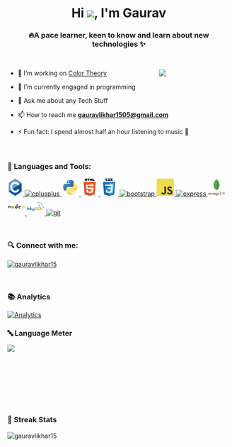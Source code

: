 <h1 align="center">Hi <img src="https://raw.githubusercontent.com/MartinHeinz/MartinHeinz/master/wave.gif" width="30px">, I'm Gaurav</h1>
<h3 align="center">🔥A pace learner, keen to know and learn about new technologies ✨</h3>
<br>
  

<a href="#"><img align="right" width="32%"  height="auto" src="https://c.tenor.com/2uyENRmiUt0AAAAC/coding.gif"/></a>
- 🔭 I’m working on [Color Theory](https://sdeproject.tk)


- 🌱 I’m currently engaged in programming

- 🤔 Ask me about any Tech Stuff

- 📫 How to reach me **gauravlikhar1505@gmail.com**

- ⚡ Fun fact: I spend almost half an hour listening to music 🎵

<br>
<h3 align="left">🔦 Languages and Tools:</h3>
<p align="left"> 
  <a href="https://www.cprogramming.com/" target="_blank" rel="noreferrer"> <img src="https://raw.githubusercontent.com/devicons/devicon/master/icons/c/c-original.svg" alt="c" width="35" height="40"/> </a><a href="https://www.w3schools.com/cpp/" target="_blank" rel="noreferrer"> <img src="https://user-images.githubusercontent.com/42747200/46140125-da084900-c26d-11e8-8ea7-c45ae6306309.png" alt="cplusplus" width="30" height="35"/> </a> <a href="https://www.python.org" target="_blank" rel="noreferrer"> <img src="https://raw.githubusercontent.com/devicons/devicon/master/icons/python/python-original.svg" alt="python" width="40" height="40"/> </a> <a href="https://www.w3.org/html/" target="_blank" rel="noreferrer"> <img src="https://raw.githubusercontent.com/devicons/devicon/master/icons/html5/html5-original-wordmark.svg" alt="html5" width="40" height="40"/> </a> 
<a href="https://www.w3schools.com/css/" target="_blank" rel="noreferrer"> <img src="https://raw.githubusercontent.com/devicons/devicon/master/icons/css3/css3-original-wordmark.svg" alt="css3" width="40" height="40"/> </a>
<a href="https://getbootstrap.com" target="_blank" rel="noreferrer"> <img src="https://camo.githubusercontent.com/bec2c92468d081617cb3145a8f3d8103e268bca400f6169c3a68dc66e05c971e/68747470733a2f2f76352e676574626f6f7473747261702e636f6d2f646f63732f352e302f6173736574732f6272616e642f626f6f7473747261702d6c6f676f2d736861646f772e706e67" alt="bootstrap" width="45" height="40"/> </a>
<a href="https://developer.mozilla.org/en-US/docs/Web/JavaScript" target="_blank" rel="noreferrer"> <img src="https://raw.githubusercontent.com/devicons/devicon/master/icons/javascript/javascript-original.svg" alt="javascript" width="40" height="40"/> </a> 
<a href="https://expressjs.com" target="_blank" rel="noreferrer"> <img src="https://miro.medium.com/max/1400/1*XP-mZOrIqX7OsFInN2ngRQ.png" alt="express" width="100" height="40"/> </a> 
<a href="https://www.mongodb.com/" target="_blank" rel="noreferrer"> <img src="https://raw.githubusercontent.com/devicons/devicon/master/icons/mongodb/mongodb-original-wordmark.svg" alt="mongodb" width="40" height="40"/> </a> 
<a href="https://nodejs.org" target="_blank" rel="noreferrer"> <img src="https://raw.githubusercontent.com/devicons/devicon/master/icons/nodejs/nodejs-original-wordmark.svg" alt="nodejs" width="40" height="40"/> </a> 
<a href="https://www.mysql.com/" target="_blank" rel="noreferrer"> <img src="https://raw.githubusercontent.com/devicons/devicon/master/icons/mysql/mysql-original-wordmark.svg" alt="mysql" width="40" height="40"/> </a> <a href="https://git-scm.com/" target="_blank" rel="noreferrer"> <img src="https://www.vectorlogo.zone/logos/git-scm/git-scm-icon.svg" alt="git" width="40" height="40"/> </a> 

</p><br>
  
  
<h3 align="left">🔍 Connect with me:</h3>
<p align="left">
<a href="https://linkedin.com/in/gauravlikhar15" target="blank"><img align="center" src="https://img.icons8.com/color/240/000000/linkedin.png" alt="gauravlikhar15" height="50" width="50" /></a>
</p>
<br>

### 📚 Analytics
[![Analytics](https://github-readme-stats.vercel.app/api?username=GauravLikhar15&hide=prs,contribs&show_icons=true&theme=algolia)](https://github.com/GauravLikhar15/github-readme-stats)
<br>
### 🔤 Language Meter
<p><img align="left" src="https://github-readme-stats.vercel.app/api/top-langs?username=gauravlikhar15&show_icons=true&locale=en&layout=compact&theme=algolia" /></p>
<br><br><br><br><br><br><br><br>

###  🔖 Streak Stats

<p><img align="center" src="https://github-readme-streak-stats.herokuapp.com/?user=gauravlikhar15&theme=algolia" alt="gauravlikhar15" /></p>
